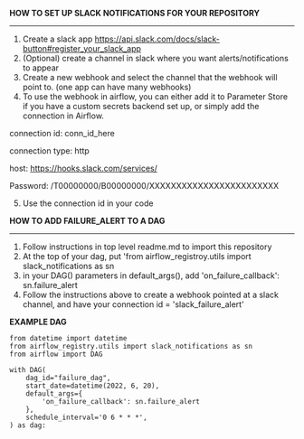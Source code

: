 **HOW TO SET UP SLACK NOTIFICATIONS FOR YOUR REPOSITORY**
***
1. Create a slack app https://api.slack.com/docs/slack-button#register_your_slack_app
2. (Optional) create a channel in slack where you want alerts/notifications to appear
3. Create a new webhook and select the channel that the webhook will point to. (one app can have many webhooks)
4. To use the webhook in airflow, you can either add it to Parameter Store if you have a custom secrets backend set up, or simply add the connection in Airflow.

connection id: conn_id_here

connection type: http

host: https://hooks.slack.com/services/

Password: /T00000000/B00000000/XXXXXXXXXXXXXXXXXXXXXXXX

5. Use the connection id in your code 


**HOW TO ADD FAILURE_ALERT TO A DAG**
***
1. Follow instructions in top level readme.md to import this repository
2. At the top of your dag, put 'from airflow_registroy.utils import slack_notifications as sn
3. in your DAG() parameters in default_args(), add 'on_failure_callback': sn.failure_alert
4. Follow the instructions above to create a webhook pointed at a slack channel, and have your connection id = 'slack_failure_alert'

**EXAMPLE DAG**
```
from datetime import datetime
from airflow_registry.utils import slack_notifications as sn
from airflow import DAG

with DAG(
    dag_id="failure_dag",
    start_date=datetime(2022, 6, 20),
    default_args={
        'on_failure_callback': sn.failure_alert
    },
    schedule_interval='0 6 * * *',
) as dag:
```
